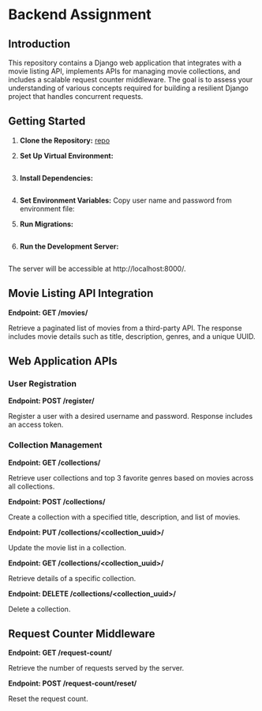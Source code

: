 # Backend Assignment

## Introduction

This repository contains a Django web application that integrates with a movie listing API, implements APIs for managing movie collections, and includes a scalable request counter middleware. The goal is to assess your understanding of various concepts required for building a resilient Django project that handles concurrent requests.

## Getting Started

1. **Clone the Repository:**
    [repo](https://github.com/keerthy97/Movie_Collection_APIs)
   
2. **Set Up Virtual Environment:**
   ```bash python -m venv venv
3. **Install Dependencies:**
    ```bash pip install -r requirements.txt
4. **Set Environment Variables:**
   Copy user name and password from environment file:

5. **Run Migrations:**
    ```bash python manage.py migrate
    
6. **Run the Development Server:**
    ```bash python manage.py runserver
The server will be accessible at http://localhost:8000/.

## Movie Listing API Integration

**Endpoint: GET /movies/**

Retrieve a paginated list of movies from a third-party API. The response includes movie details such as title, description, genres, and a unique UUID.

## Web Application APIs

### User Registration

**Endpoint: POST /register/**

Register a user with a desired username and password. Response includes an access token.

### Collection Management

**Endpoint: GET /collections/**

Retrieve user collections and top 3 favorite genres based on movies across all collections.

**Endpoint: POST /collections/**

Create a collection with a specified title, description, and list of movies.

**Endpoint: PUT /collections/<collection_uuid>/**

Update the movie list in a collection.

**Endpoint: GET /collections/<collection_uuid>/**

Retrieve details of a specific collection.

**Endpoint: DELETE /collections/<collection_uuid>/**

Delete a collection.

## Request Counter Middleware

**Endpoint: GET /request-count/**

Retrieve the number of requests served by the server.

**Endpoint: POST /request-count/reset/**

Reset the request count.










